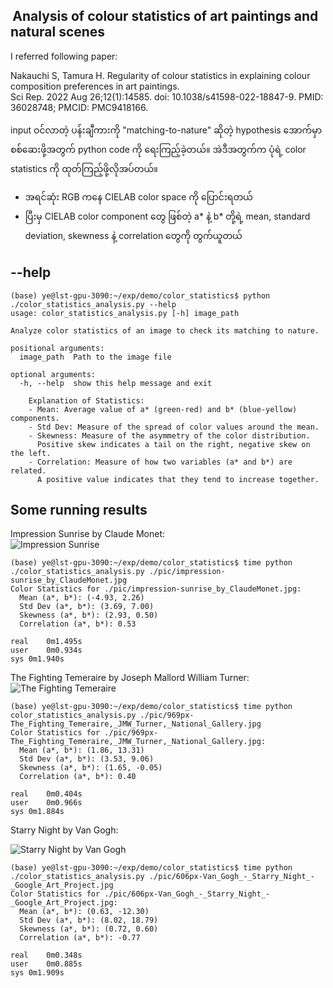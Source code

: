 ##  Analysis of colour statistics of art paintings and natural scenes

I referred following paper:  

Nakauchi S, Tamura H. Regularity of colour statistics in explaining colour composition preferences in art paintings.   
Sci Rep. 2022 Aug 26;12(1):14585. doi: 10.1038/s41598-022-18847-9. PMID: 36028748; PMCID: PMC9418166.  

input ဝင်လာတဲ့ ပန်းချီကားကို "matching-to-nature" ဆိုတဲ့ hypothesis အောက်မှာ စစ်ဆေးဖို့အတွက် python code ကို ရေးကြည့်ခဲ့တယ်။ အဲဒီအတွက်က ပုံရဲ့ color statistics ကို ထုတ်ကြည့်ဖို့လိုအပ်တယ်။   

- အရင်ဆုံး RGB ကနေ CIELAB color space ကို ပြောင်းရတယ်
- ပြီးမှ CIELAB color component တွေ ဖြစ်တဲ့ a* နဲ့ b* တို့ရဲ့  mean, standard deviation, skewness နဲ့ correlation တွေကို တွက်ယူတယ်
  
## --help

```
(base) ye@lst-gpu-3090:~/exp/demo/color_statistics$ python ./color_statistics_analysis.py --help
usage: color_statistics_analysis.py [-h] image_path

Analyze color statistics of an image to check its matching to nature.

positional arguments:
  image_path  Path to the image file

optional arguments:
  -h, --help  show this help message and exit

    Explanation of Statistics:
    - Mean: Average value of a* (green-red) and b* (blue-yellow) components.
    - Std Dev: Measure of the spread of color values around the mean.
    - Skewness: Measure of the asymmetry of the color distribution.
      Positive skew indicates a tail on the right, negative skew on the left.
    - Correlation: Measure of how two variables (a* and b*) are related.
      A positive value indicates that they tend to increase together.
```

## Some running results

Impression Sunrise by Claude Monet:  
![Impression Sunrise](https://www.claude-monet.com/images/paintings/impression-sunrise.jpg)  
```
(base) ye@lst-gpu-3090:~/exp/demo/color_statistics$ time python ./color_statistics_analysis.py ./pic/impression-sunrise_by_ClaudeMonet.jpg 
Color Statistics for ./pic/impression-sunrise_by_ClaudeMonet.jpg:
  Mean (a*, b*): (-4.93, 2.26)
  Std Dev (a*, b*): (3.69, 7.00)
  Skewness (a*, b*): (2.93, 0.50)
  Correlation (a*, b*): 0.53

real	0m1.495s
user	0m0.934s
sys	0m1.940s
```

The Fighting Temeraire by Joseph Mallord William Turner:  
![The Fighting Temeraire](https://upload.wikimedia.org/wikipedia/commons/thumb/3/30/The_Fighting_Temeraire%2C_JMW_Turner%2C_National_Gallery.jpg/1024px-The_Fighting_Temeraire%2C_JMW_Turner%2C_National_Gallery.jpg)  

```
(base) ye@lst-gpu-3090:~/exp/demo/color_statistics$ time python color_statistics_analysis.py ./pic/969px-The_Fighting_Temeraire,_JMW_Turner,_National_Gallery.jpg
Color Statistics for ./pic/969px-The_Fighting_Temeraire,_JMW_Turner,_National_Gallery.jpg:
  Mean (a*, b*): (1.86, 13.31)
  Std Dev (a*, b*): (3.53, 9.06)
  Skewness (a*, b*): (1.65, -0.05)
  Correlation (a*, b*): 0.40

real	0m0.404s
user	0m0.966s
sys	0m1.884s
```

Starry Night by Van Gogh:  

![Starry Night by Van Gogh](https://upload.wikimedia.org/wikipedia/commons/thumb/e/ea/Van_Gogh_-_Starry_Night_-_Google_Art_Project.jpg/1024px-Van_Gogh_-_Starry_Night_-_Google_Art_Project.jpg)

```
(base) ye@lst-gpu-3090:~/exp/demo/color_statistics$ time python ./color_statistics_analysis.py ./pic/606px-Van_Gogh_-_Starry_Night_-_Google_Art_Project.jpg
Color Statistics for ./pic/606px-Van_Gogh_-_Starry_Night_-_Google_Art_Project.jpg:
  Mean (a*, b*): (0.63, -12.30)
  Std Dev (a*, b*): (8.02, 18.79)
  Skewness (a*, b*): (0.72, 0.60)
  Correlation (a*, b*): -0.77

real	0m0.348s
user	0m0.885s
sys	0m1.909s
```


